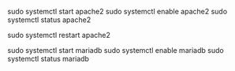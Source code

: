 sudo systemctl start apache2
sudo systemctl enable apache2
sudo systemctl status apache2

sudo systemctl restart apache2

sudo systemctl start mariadb
sudo systemctl enable mariadb
sudo systemctl status mariadb